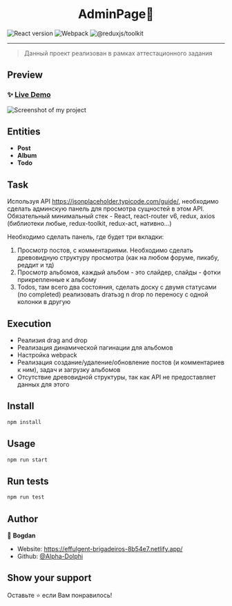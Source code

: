 <h1 align="center">AdminPage👋</h1>

![React version](https://img.shields.io/badge/React-v18.2.0-orange)
![Webpack](https://img.shields.io/badge/Webpack-v5.75.0-purple)
![@reduxjs/toolkit](https://img.shields.io/badge/@reduxjs/toolkit-v1.9.0-blue)

---

> Данный проект реализован в рамках аттестационного задания

## Preview

### ✨ [Live Demo](https://euphonious-pie-d8ef9f.netlify.app/)

![Screenshot of my project](https://user-images.githubusercontent.com/104200337/236617092-ab0c6d50-3a38-47e1-85c4-05638dabfb20.png)

## Entities

- **Post**
- **Album**
- **Todo**

## Task

Используя API https://jsonplaceholder.typicode.com/guide/, необходимо сделать админскую панель для просмотра сущностей в этом API. Обязательный минимальный стек - React, react-router v6, redux, axios (библиотеки любые, redux-toolkit, redux-act, нативно…)

Необходимо сделать панель, где будет три вкладки:

1. Просмотр постов, с комментариями. Необходимо сделать древовидную структуру просмотра (как на любом форуме, пикабу, реддит и тд)
2. Просмотр альбомов, каждый альбом - это слайдер, слайды - фотки прикрепленные к альбому
3. Todos, там всего два состояния, сделать доску с двумя статусами (по completed) реализовать draтьзg n drop по переносу с одной колонки в другую

## Execution

- Реализия drag and drop
- Реализация динамической пагинации для альбомов
- Настройка webpack
- Реализация создание/удаление/обновление постов (и комментариев к ним), задач и загрузку альбомов
- Отсутствие древовидной структуры, так как API не предоставляет данных для этого

## Install

```sh
npm install
```

## Usage

```sh
npm run start
```

## Run tests

```sh
npm run test
```

## Author

👤 **Bogdan**

* Website: https://effulgent-brigadeiros-8b54e7.netlify.app/
* Github: [@Alpha-Dolphi](https://github.com/Alpha-Dolphi)

## Show your support

Оставьте ⭐️ если Вам понравилось!

